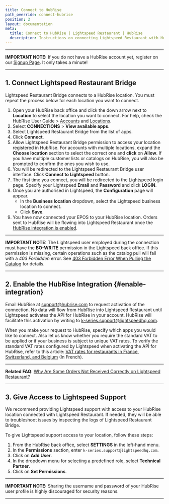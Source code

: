 ```yaml
---
title: Connect to HubRise
path_override: connect-hubrise
position: 2
layout: documentation
meta:
  title: Connect to HubRise | Lightspeed Restaurant | HubRise
  description: Instructions on connecting Lightspeed Restaurant with HubRise for your EPOS to work with other apps as a cohesive whole. Connect apps and synchronise your data.
---
```


---

**IMPORTANT NOTE:** If you do not have a HubRise account yet, register on our [Signup Page](https://manager.hubrise.com/signup). It only takes a minute!

---

## 1. Connect Lightspeed Restaurant Bridge

Lightspeed Restaurant Bridge connects to a HubRise location. You must repeat the process below for each location you want to connect.

1. Open your HubRise back office and click the down arrow next to **Location** to select the location you want to connect. For help, check the HubRise User Guide > [Accounts](/docs/account) and [Locations](/docs/locations).
1. Select **CONNECTIONS** > **View available apps**.
1. Select Lightspeed Restaurant Bridge from the list of apps.
1. Click **Connect**.
1. Allow Lightspeed Restaurant Bridge permission to access your location registered in HubRise. For accounts with multiple locations, expand the **Choose location** section to select the correct one and **click** on **Allow**. If you have multiple customer lists or catalogs on HubRise, you will also be prompted to confirm the ones you wish to use.
1. You will be redirected to the Lightspeed Restaurant Bridge user interface. Click **Connect to Lightspeed** button.
1. The first time you connect, you will be redirected to the Lightspeed login page. Specify your Lightspeed **Email** and **Password** and click **LOGIN**.
1. Once you are authorised in Lightspeed, the **Configuration** page will appear.
   - In the **Business location** dropdown, select the Lightspeed business location to connect.
   - Click **Save**.
1. You have now connected your EPOS to your HubRise location. Orders sent to HubRise will be flowing into Lightspeed Restaurant once the [HubRise integration is enabled](#enable-integration).

---

**IMPORTANT NOTE:** The Lightspeed user employed during the connection must have the **BO-WRITE** permission in the Lightspeed back office. If this permission is missing, certain operations such as the catalog pull will fail with a *403 Forbidden* error. See [403 Forbidden Error When Pulling the Catalog](/apps/lightspeed-restaurant/troubleshooting/forbidden-menu-pull-error) for details.

---

## 2. Enable the HubRise Integration {#enable-integration}

Email HubRise at support@hubrise.com to request activation of the connection. No data will flow from HubRise into Lightspeed Restaurant until Lightspeed activates the API for HubRise in your account. HubRise will facilitate this activation by writing to k-series.support@lightspeedhq.com. 

When you make your request to HubRise, specify which apps you would like to connect. Also let us know whether you require the standard VAT to be applied or if your business is subject to unique VAT rates. To verify the standard VAT rates configured by Lightspeed when activating the API for HubRise, refer to this article: [VAT rates for restaurants in France, Switzerland, and Belgium](https://www.lightspeedhq.ch/blog/comparaison-taux-tva/) (In French).

---

**Related FAQ**: [Why Are Some Orders Not Received Correctly on Lightspeed Restaurant?](/apps/lightspeed-restaurant/faqs/troubleshooting-failed-orders)

---

## 3. Give Access to Lightspeed Support

We recommend providing Lightspeed support with access to your HubRise location connected with Lightspeed Restaurant. If needed, they will be able to troubleshoot issues by inspecting the logs of Lightspeed Restaurant Bridge.

To give Lightspeed support access to your location, follow these steps:

1. From the HubRise back office, select **SETTINGS** in the left-hand menu.
1. In the **Permissions** section, enter `k-series.support@lightspeedhq.com`.
1. Click on **Add User**.
1. In the dropdown menu for selecting a predefined role, select **Technical Partner**.
1. Click on **Set Permissions**.


---

**IMPORTANT NOTE:** Sharing the username and password of your HubRise user profile is highly discouraged for security reasons.

---
